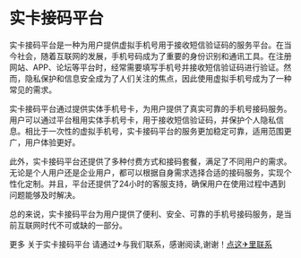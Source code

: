 # 实卡接码平台

实卡接码平台是一种为用户提供虚拟手机号用于接收短信验证码的服务平台。在当今社会，随着互联网的发展，手机号码成为了重要的身份识别和通讯工具。在注册网站、APP、论坛等平台时，经常需要填写手机号并接收短信验证码进行验证。然而，隐私保护和信息安全成为了人们关注的焦点，因此使用虚拟手机号成为了一种常见的需求。

实卡接码平台通过提供实体手机号卡，为用户提供了真实可靠的手机号接码服务。用户可以通过平台租用实体手机号卡，用于接收短信验证码，并保护个人隐私信息。相比于一次性的虚拟手机号，实卡接码平台的服务更加稳定可靠，适用范围更广，用户体验更好。

此外，实卡接码平台还提供了多种付费方式和接码套餐，满足了不同用户的需求。无论是个人用户还是企业用户，都可以根据自身需求选择合适的接码服务，实现个性化定制。并且，平台还提供了24小时的客服支持，确保用户在使用过程中遇到问题能够及时解决。

总的来说，实卡接码平台为用户提供了便利、安全、可靠的手机号接码服务，是当前互联网时代不可或缺的一部分。

更多 关于实卡接码平台 请通过✈与我们联系，感谢阅读,谢谢！[点这✈里联系](https://sms.k02.cc)